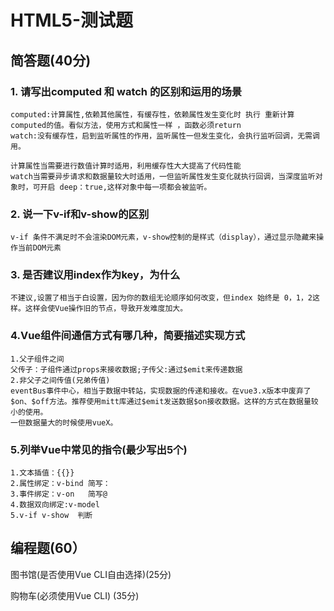 # HTML5-测试题

## 简答题(40分)

### 1. 请写出computed 和 watch 的区别和运用的场景

```text
computed:计算属性,依赖其他属性，有缓存性，依赖属性发生变化时 执行 重新计算computed的值。看似方法，使用方式和属性一样 ，函数必须return
watch:没有缓存性，启到监听属性的作用，监听属性一但发生变化，会执行监听回调，无需调用。

计算属性当需要进行数值计算时适用，利用缓存性大大提高了代码性能
watch当需要异步请求和数据量较大时适用，一但监听属性发生变化就执行回调，当深度监听对象时，可开启 deep：true,这样对象中每一项都会被监听。
```

### 2. 说一下v-if和v-show的区别

```text
v-if 条件不满足时不会渲染DOM元素，v-show控制的是样式（display），通过显示隐藏来操作当前DOM元素
```

### 3. 是否建议用index作为key，为什么

```text
不建议,设置了相当于白设置，因为你的数组无论顺序如何改变，但index 始终是 0，1，2这样。这样会使Vue操作旧的节点，导致开发难度加大。
```

### 4.Vue组件间通信方式有哪几种，简要描述实现方式

```text
1.父子组件之间
父传子：子组件通过props来接收数据;子传父:通过$emit来传递数据
2.非父子之间传值(兄弟传值)
eventBus事件中心，相当于数据中转站，实现数据的传递和接收。在vue3.x版本中废弃了$on、$off方法。推荐使用mitt库通过$emit发送数据$on接收数据。这样的方式在数据量较小的使用。
一但数据量大的时候使用vueX。
```

### 5.列举Vue中常见的指令(最少写出5个)

```text
1.文本插值：{{}}
2.属性绑定：v-bind 简写：
3.事件绑定：v-on   简写@
4.数据双向绑定:v-model
5.v-if v-show  判断
```

## 编程题(60）

图书馆(是否使用Vue CLI自由选择)(25分)

购物车(必须使用Vue CLI) (35分)

